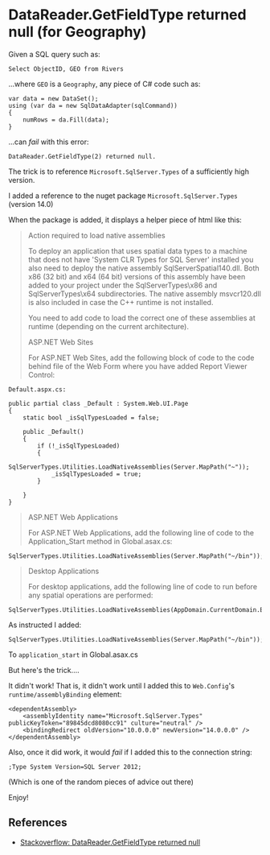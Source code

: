 ﻿# DataReader.GetFieldType returned null (for Geography)

Given a SQL query such as:

	Select ObjectID, GEO from Rivers

...where `GEO` is a `Geography`, any piece of C# code such as:

	var data = new DataSet();
    using (var da = new SqlDataAdapter(sqlCommand))
	{
		numRows = da.Fill(data);
    }

...can *fail* with this error:

	DataReader.GetFieldType(2) returned null.

The trick is to reference `Microsoft.SqlServer.Types` of a sufficiently high version.

I added a reference to the nuget package `Microsoft.SqlServer.Types` (version 14.0)

When the package is added, it displays a helper piece of html like this:

> Action required to load native assemblies
>
> To deploy an application that uses spatial data types to a machine that does not have 'System CLR Types for SQL Server' installed you also need to deploy the native assembly SqlServerSpatial140.dll. Both x86 (32 bit) and x64 (64 bit) versions of this assembly have been added to your project under the SqlServerTypes\x86 and SqlServerTypes\x64 subdirectories. The native assembly msvcr120.dll is also included in case the C++ runtime is not installed.
>
> You need to add code to load the correct one of these assemblies at runtime (depending on the current architecture).
>
> ASP.NET Web Sites
>
> For ASP.NET Web Sites, add the following block of code to the code behind file of the Web Form where you have added Report Viewer Control:

    Default.aspx.cs:

    public partial class _Default : System.Web.UI.Page
    {
        static bool _isSqlTypesLoaded = false;

        public _Default()
        {
            if (!_isSqlTypesLoaded)
            {
                SqlServerTypes.Utilities.LoadNativeAssemblies(Server.MapPath("~"));
                _isSqlTypesLoaded = true;
            }

        }
    }

> ASP.NET Web Applications
>
> For ASP.NET Web Applications, add the following line of code to the Application_Start method in Global.asax.cs:

    SqlServerTypes.Utilities.LoadNativeAssemblies(Server.MapPath("~/bin"));

> Desktop Applications
>
> For desktop applications, add the following line of code to run before any spatial operations are performed:

    SqlServerTypes.Utilities.LoadNativeAssemblies(AppDomain.CurrentDomain.BaseDirectory);

As instructed I added:

	SqlServerTypes.Utilities.LoadNativeAssemblies(Server.MapPath("~/bin"));

To `application_start` in Global.asax.cs

But here's the trick....

It didn't work! That is, it didn't work until I added this to `Web.Config`'s `runtime/assemblyBinding` element:

	<dependentAssembly>
		<assemblyIdentity name="Microsoft.SqlServer.Types" publicKeyToken="89845dcd8080cc91" culture="neutral" />
		<bindingRedirect oldVersion="10.0.0.0" newVersion="14.0.0.0" />
	</dependentAssembly>

Also, once it did work, it would *fail* if I added this to the connection string:

	;Type System Version=SQL Server 2012;

(Which is one of the random pieces of advice out there)

Enjoy!

## References

* [Stackoverflow: DataReader.GetFieldType returned null](https://stackoverflow.com/questions/6569624/datareader-getfieldtype-returned-null)